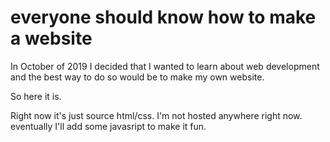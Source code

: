 
# everyone should know how to make a website

In October of 2019 I decided that I wanted to learn about web development and the best way to do so would be to make my own website.

So here it is.

Right now it's just source html/css. I'm not hosted anywhere right now. eventually I'll add some javasript to make it fun.
